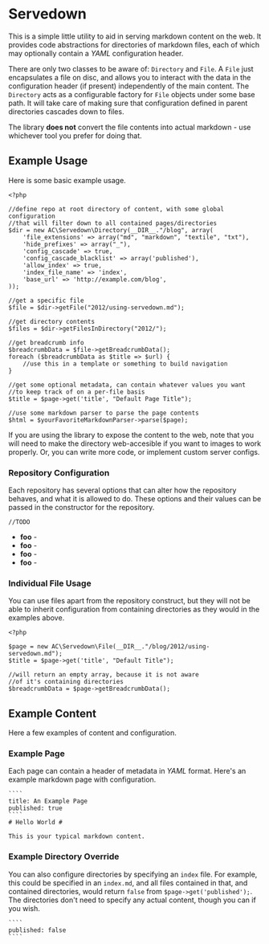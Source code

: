# Servedown #

This is a simple little utility to aid in serving markdown content on the web.  It provides code abstractions
for directories of markdown files, each of which may optionally contain a *YAML* configuration header.

There are only two classes to be aware of: `Directory` and `File`.  A `File` just encapsulates a file on disc,
and allows you to interact with the data in the configuration header (if present) independently of the main
content.  The `Directory` acts as a configurable factory for `File` objects under some base path.  It will take
care of making sure that configuration defined in parent directories cascades down to files.

The library **does not** convert the file contents into actual markdown - use whichever tool you prefer for doing that.

## Example Usage ##

Here is some basic example usage.

    <?php
    
    //define repo at root directory of content, with some global configuration
    //that will filter down to all contained pages/directories
    $dir = new AC\Servedown\Directory(__DIR__."/blog", array(
        'file_extensions' => array("md", "markdown", "textile", "txt"),
        'hide_prefixes' => array("_"),
        'config_cascade' => true,
        'config_cascade_blacklist' => array('published'),
        'allow_index' => true,
        'index_file_name' => 'index',
        'base_url' => 'http://example.com/blog',
    ));
    
    //get a specific file
    $file = $dir->getFile("2012/using-servedown.md");
    
    //get directory contents
    $files = $dir->getFilesInDirectory("2012/");
    
    //get breadcrumb info
    $breadcrumbData = $file->getBreadcrumbData();
    foreach ($breadcrumbData as $title => $url) {
        //use this in a template or something to build navigation
    }
    
    //get some optional metadata, can contain whatever values you want
    //to keep track of on a per-file basis
    $title = $page->get('title', "Default Page Title");
    
    //use some markdown parser to parse the page contents
    $html = $yourFavoriteMarkdownParser->parse($page);

If you are using the library to expose the content to the web, note that you will need to make the directory
web-accesible if you want to images to work properly.  Or, you can write more code, or implement custom server configs.

### Repository Configuration ###

Each repository has several options that can alter how the repository behaves, and what it is allowed to do.  These
options and their values can be passed in the constructor for the repository.

    //TODO

* **foo** - 
* **foo** - 
* **foo** - 
* **foo** - 

### Individual File Usage ###

You can use files apart from the repository construct, but they will not be able
to inherit configuration from containing directories as they would in the examples above.

    <?php
    
    $page = new AC\Servedown\File(__DIR__."/blog/2012/using-servedown.md");
    $title = $page->get('title', "Default Title");
    
    //will return an empty array, because it is not aware
    //of it's containing directories
    $breadcrumbData = $page->getBreadcrumbData();

## Example Content ##

Here a few examples of content and configuration.

### Example Page ###

Each page can contain a header of metadata in *YAML* format.  Here's an example markdown page with configuration.

    ````
    title: An Example Page
    published: true
    ````
    # Hello World #
    
    This is your typical markdown content.

### Example Directory Override ###

You can also configure directories by specifying an `index` file.  For example, this could be specified in an `index.md`, and all files
contained in that, and contained directories, would return `false` from `$page->get('published');`.  The directories don't need to specify
any actual content, though you can if you wish.

    ````
    published: false
    ````
    